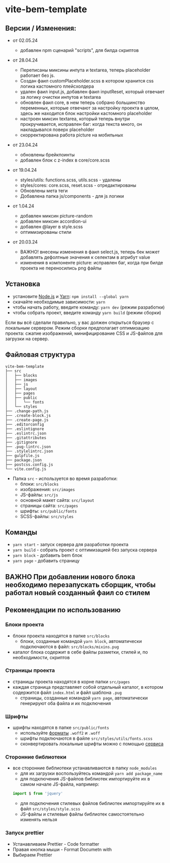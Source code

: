 # vite-bem-template

## Версии / Изменения:
* от 02.05.24
  * добавлен npm сценарий "scripts", для билда скриптов
* от 28.04.24
  * Переписаны миксины инпута и textarea, теперь placeholder работает без js.
  * Создан фаил customPlaceholder.scss в котором хранится css логика кастомного плейсхолдера
  * удален фаил input.js, добавлен фаил inputReset, который отвечает за логику очистки инпутов и textarea
  * обновлен фаил core, в нем теперь собрано большинство переменных, которые отвечают за настройку проекта в целом, здесь же находится блок настройки кастомного placeholder
  * настроен миксин textarea, который теперь внутри прокручивается, исправлен баг: когда текста много, он накладывался поверх placeholder
  * скорректирована работа picture на мобильных

* от 23.04.24
  * обновлены брейкпоинты
  * добавлен блок с z-index в core/core.scss
* от 19.04.24
  * styles/utils: functions.scss, utils.scss - удалены
  * styles/cores: core.scss, reset.scss - отредактированы
  * Обновлены мета теги
  * Добавлена папка js/components - для js логики
* от 1.04.24
  * добавлен миксин picture-random
  * добавлен миксин accordion-ui
  * добавлен @layer в style.scss
  * оптимизированы стили 
* от 20.03.24
  * ВАЖНО! внесены изменения в фаил select.js, теперь бек может добавлять дефолтные значения к селектам в атрибут value
  * изменения в компоненте picture: исправлен баг, когда при билде проекта не переносились png файлы


## Установка
* установите [Node.js](https://nodejs.org/en/) и [Yarn](https://yarnpkg.com/en/docs/install): ```npm install --global yarn```
* скачайте необходимые зависимости: ```yarn```
* чтобы начать работу, введите команду: ```yarn dev``` (режим разработки)
* чтобы собрать проект, введите команду ```yarn build``` (режим сборки)

Если вы всё сделали правильно, у вас должен открыться браузер с локальным сервером.
Режим сборки предполагает оптимизацию проекта: сжатие изображений, минифицирование CSS и JS-файлов для загрузки на сервер.



## Файловая структура

```
vite-bem-template
├── src
│   ├── blocks
│   ├── images
│   ├── js
│   ├── layout
│   ├── pages
│   ├── public
│   │   └── fonts
│   └── styles
├── .change-path.js
├── .create-block.js
├── .create-page.js
├── .editorconfig
├── .eslintignore
├── .eslintrc.json
├── .gitattributes
├── .gitignore
├── .pug-lintrc.json
├── .stylelintrc.json
├── gulpfile.js
├── package.json
├── postcss.config.js
└── vite.config.js
```

* Папка ```src``` - используется во время разработки:
    * блоки: ```src/blocks```
    * изображения: ```src/images```
    * JS-файлы: ```src/js```
    * основной макет сайта: ```src/layout```
    * страницы сайта: ```src/pages```
    * шрифты: ```src/public/fonts```
    * SCSS-файлы: ```src/styles```

## Команды
* ```yarn start``` - запуск сервера для разработки проекта
* ```yarn build``` - собрать проект с оптимизацией без запуска сервера
* ```yarn block``` - добавить bem блок
* ```yarn page``` - добавить страницу

## ВАЖНО При добавлении нового блока необходимо перезапускать сборщик, чтобы работал новый созданный фаил со стилем  


## Рекомендации по использованию
### Блоки проекта
* блоки проекта находятся в папке ```src/blocks```
  * блоки, созданные командой ```yarn block```, автоматически подключаются в файл: ```src/blocks/mixins.pug```
* каталог блока содержит в себе файлы разметки, стилей и, по необходимости, скриптов

### Страницы проекта
* страницы проекта находятся в корне папки ```src/pages```
* каждая страница представляет собой отдельный каталог, в котором содержится файл ```index.html``` и файл шаблона ```.pug```
  * страницы, созданные командой ```yarn page```, автоматически генерируют оба файла и их подключения


### Шрифты
* шрифты находятся в папке ```src/public/fonts```
    * используйте [форматы](https://caniuse.com/#search=woff) ```.woff2``` и ```.woff```
    * шрифты подключаются в файле ```src/styles/utils/fonts.scss```
    * сконвертировать локальные шрифты можно с помощью [сервиса](https://transfonter.org/)

### Сторонние библиотеки
* все сторонние библиотеки устанавливаются в папку ```node_modules```
    * для их загрузки воспользуйтеcь командой ```yarn add package_name```
    * для подключения JS-файлов библиотек импортируйте их в самом начале JS-файла, например:
    ```javascript
    import $ from 'jquery'
    ```
    * для подключения стилевых файлов библиотек импортируйте их в файл ```src/styles/style.scss```
    * JS-файлы и стилевые файлы библиотек самостоятельно изменять нельзя

### Запуск prettier 
* Устанавливаем Prettier - Code formatter
* Правая кнопка мыши - Format Documetn with
* Выбираем Prettier